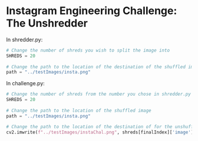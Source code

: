 # Instagram Engineering Challenge: The Unshredder

In shredder.py:

```python
# Change the number of shreds you wish to split the image into
SHREDS = 20
  
# Change the path to the location of the destination of the shuffled image
path = "../testImages/insta.png"
```


In challenge.py:

```python
# Change the number of shreds from the number you chose in shredder.py
SHREDS = 20
  
# Change the path to the location of the shuffled image
path = "../testImages/insta.png"

# Change the path to the location of the destination of for the unshuffled image
cv2.imwrite(f"../testImages/instaChal.png", shreds[finalIndex]['image'])

```
